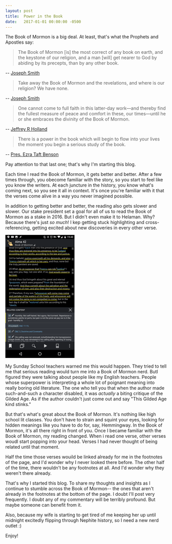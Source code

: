 ```yaml
---
layout: post
title:  Power in the Book
date:   2017-01-01 00:00:00 -0500
---
```


The Book of Mormon is a big deal. At least, that's what the Prophets and Apostles say:

> The Book of Mormon [is] the most correct of any book on earth, and the keystone of our religion, and a man [will] get nearer to God by abiding by its precepts, than by any other book.

-- [Joseph Smith](https://www.lds.org/scriptures/bofm/introduction?lang=eng)

> Take away the Book of Mormon and the revelations, and where is our religion? We have none.

-- [Joseph Smith](https://www.lds.org/manual/teachings-of-presidents-of-the-church-ezra-taft-benson/chapter-9-the-book-of-mormon-keystone-of-our-religion.p18?lang=eng#p17)

> One cannot come to full faith in this latter-day work—and thereby find the fullest measure of peace and comfort in these, our times—until he or she embraces the divinity of the Book of Mormon.

-- [Jeffrey R Holland](https://www.lds.org/general-conference/2009/10/safety-for-the-soul.p19?lang=eng#p18)

> There is a power in the book which will begin to flow into your lives the moment you begin a serious study of the book. 

-- [Pres. Ezra Taft Benson](https://www.lds.org/general-conference/1986/10/the-book-of-mormon-keystone-of-our-religion.p28?lang=eng#p27)

Pay attention to that last one; that's why I'm starting this blog.

Each time I read the Book of Mormon, it gets better and better. After a few times through, you obecome familiar with the story, so you start to feel like you know the writers. At each juncture in the history, you know what's coming next, so you see it all in context. It's once you're familiar with it that the verses come alive in a way you never imagined possible.

In addition to getting better and better, the reading also gets slower and slower. Our stake president set a goal for all of us to read the Book of Mormon as a stake in 2016. But I didn't even make it to Helaman. Why? Because there's just _so much_! I kep getting stuck highlighting and cross-referencing, getting excited about new discoveries in every other verse.

![Gospel Library Screenshot](/assets/img/gl-screenshot-alma-42.png)

My Sunday School teachers warned me this would happen. They tried to tell me that serious reading would turn me into a Book of Mormon nerd. ButI figured they were talking about people like my English teachers. People whose superpower is interpreting a whole lot of poignant meaning into really boring old literature. The one who tell you that when the author made such-and-such a character disabled, it was _actually_ a biting critique of the Gilded Age. As if the author couldn't just come out and say "This Gilded Age kind stinks."

But that's what's great about the Book of Mormon. It's nothing like high school lit classes. You don't have to strain and squint your eyes, looking for hidden meanings like you have to do for, say, Hemmingway. In the Book of Mormon, it's all there right in front of you. Once I became familiar with the Book of Mormon, my reading changed. When i read one verse, other verses woudl start popping into your head. Verses I had never thought of being related until that moment.

Half the time those verses wouild be linked already for me in the footnotes of the page, and I'd wonder why I never looked there before. The other half of the time, there wouldn't be any footnotes at all. And I'd wonder why they weren't there already.

That's why I started this blog. To share my thoughts and insights as I continue to stumble across the Book of Mormon-- the ones that aren't already in the footnotes at the bottom of the page. I doubt I'll post very frequently. I doubt any of my commentary will be terribly profound. But maybe someone can benefit from it. 

Also, because my wife is starting to get tired of me keeping her up until midnight excitedly flipping through Nephite history, so I need a new nerd outlet :)

Enjoy!